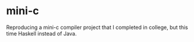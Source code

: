 # mini-c
Reproducing a mini-c compiler project that I completed in college, but this time Haskell instead of Java.
